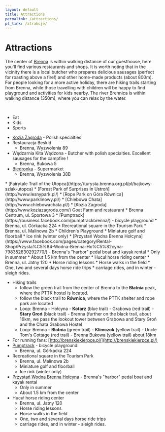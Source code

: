 ```yaml
---
layout: default
title: Attractions
permalink: /attractions/
pl_link: /atrakcje/
---
```


# Attractions

The center of [Brenna](https://en.wikipedia.org/wiki/Brenna,_Poland) is within walking distance of our guesthouse,
here you'll find various restaurants and shops. It is worth noting that in the vicinity there is a local butcher who 
prepares delicious sausages (perfect for roasting above a fire!) and other home-made products (about 800m). For people looking for a more active holiday, there are hiking trails 
starting from Brenna, while those travelling with children will be happy to find playground and activities for 
kids nearby. The river Brennica is within walking distance (350m), where you can relax by the water.

<br />
<div class="card">
    <nav class="tabs is-centered is-medium">
        <div class="container">
          <ul>
            <li class="tab is-active" onclick="openTab(event,'Eat')"><a><span class="icon is-small"><i class="fas fa-utensils" aria-hidden="true"></i></span><span>Eat</span></a></li>
            <li class="tab" onclick="openTab(event,'Kids')"><a><span class="icon is-small"><i class="fas fa-ice-cream" aria-hidden="true"></i></span><span>Kids</span></a></li>
            <li class="tab" onclick="openTab(event,'Sports')"><a><span class="icon is-small"><i class="fas fa-hiking" aria-hidden="true"></i></span><span>Sports</span></a></li>
          </ul>
        </div>
    </nav>
    <div class="container section">
        <div id="Eat" class="content-tab is-active" >
          <div class="content">
<div markdown="1">

  * [Kozia Zagroda](http://www.koziazagroda.com/) - Polish specialties
  * Restauracja Beskid
    * Brenna, Wyzwolenia 89
  * Wędzarnia Kita Wędzona - Butcher with polish specialties. Excellent sausages for the campfire !
    * Brenna, Bukowa 5
  * [Biedronka](https://www.biedronka.pl/) - Supermarket
    * Brenna, Wyzwolenia 38B
    
</div>
          </div>
        </div>
        <div id="Kids" class="content-tab">
           <div class="content">
<div markdown="1">
  * [Fairytale Trail of the Utopca](https://turysta.brenna.org.pl/pl/bajkowy-szlak-utopca)
  * [Forest Park of Surprises in Ustroń](http://www.lesnypark.pl/)
  * [Rope Park on Góra Równica](http://www.parklinowy.pl/)
  * [Chlebowa Chata](http://www.chlebowachata.pl/)
  * [Kozia Zagroda](http://www.koziazagroda.com/) Goat Farm and restaurant
    * Brenna Centrum, ul. Sportowa 3
  * [Pumptrack](https://business.facebook.com/pumptrackbrenna/) - bicycle playground
    * Brenna, ul. Górkacka 224
  * Recreational square in the Tourism Park
    * Brenna, ul. Malinowa 2b
    * Children's Playground
    * Miniature golf and floorball
    * Ice rink (winter only)
  * [Przystań Wodna Brenna Hołcyna](https://www.facebook.com/pages/category/Rental-Shop/Przysta%C5%84-Wodna-Brenna-Ho%C5%82cyna-798352830292770/) - Brenna's "harbor" pedal boat and kayak rental
    * Only in summer
    * About 1.5 km from the center
  * Hucuł horse riding center
    * Brenna, ul. Jatny 120
    * Horse riding lessons
    * Horse walks in the field
    * One, two and several days horse ride trips
    * carriage rides, and in winter - sleigh rides.
            
  
</div>
          </div>
        </div>
        <div id="Sports" class="content-tab">
        <div class="content">
<div markdown="1">

  * Hiking trails
    * follow the green trail from the center of Brenna to the **Błatnia** peak, where the PTTK hostel is located.
    * follow the black trail to **Równica**, where the PTTK shelter and rope park are located
    * Loop: Brenna - Hołcyna - **Kotarz** (blue trail) - Grabowa (red trail) - **Stary Groń** (black trail) - Brenna (further on the black trail, about 16km, we pass the lookout tower between Grabowa and Stary Groń and the Chata Grabowa Hostel
    * Loop: Brenna - **Błatnia** (green trail) - **Klimczok** (yellow trail) - Uncle Tom's Cottage (red trail) - Brenna Bukowa (yellow trail) about 18km
  * For running fans: [http://brenskiekierpce.pl/](http://brenskiekierpce.pl/)
  * [Pumptrack](https://business.facebook.com/pumptrackbrenna/) - bicycle playground
    * Brenna, ul. Górkacka 224
  * Recreational square in the Tourism Park
    * Brenna, ul. Malinowa 2b
    * Miniature golf and floorball
    * Ice rink (winter only)
  * [Przystań Wodna Brenna Hołcyna](https://www.facebook.com/pages/category/Rental-Shop/Przysta%C5%84-Wodna-Brenna-Ho%C5%82cyna-798352830292770/) - Brenna's "harbor" pedal boat and kayak rental
    * Only in summer
    * About 1.5 km from the center
  * Hucuł horse riding center
    * Brenna, ul. Jatny 120
    * Horse riding lessons
    * Horse walks in the field
    * One, two and several days horse ride trips
    * carriage rides, and in winter - sleigh rides.
</div>
        </div>
        </div>
    </div>
    <!--<div id="map"></div>-->
</div>




<script>
  var map;
  function initMap() {
    map = new google.maps.Map(document.getElementById('map'), {
      center: {lat: 49.7186637, lng: 18.9394271},
      zoom: 13
    });

    /*function addMarker(props) {
      var marker = new google.maps.Marker({
        position: props.coords,
        map: map,
      });

      var infoWindow = new google.maps.InfoWindow({
        content: '<h2>' + props.name + '</h2><p>' + props.address + '</p><p><strong>Openingsuren:</strong></p><p>' + props.opening_hours + '</p>'
      });

      marker.addListener('click', function() {
        infoWindow.open(map, marker);
      });

    }

    $.getJSON( "pharmacy_data.json", function( data ) {
      data.forEach(function(el){
        addMarker(el);
      })
    });*/

  }
</script>
<script src="https://maps.googleapis.com/maps/api/js?key={{ site.maps_api_key }}&callback=initMap"
async defer></script>

